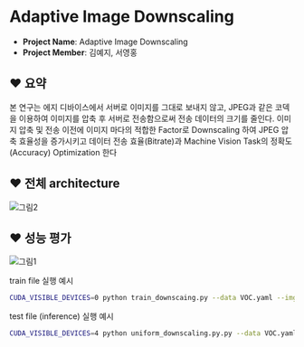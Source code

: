 # Adaptive Image Downscaling

- **Project Name**: Adaptive Image Downscaling
- **Project Member**: 김예지, 서영홍

## ❤️ 요약

본 연구는 에지 디바이스에서 서버로 이미지를 그대로 보내지 않고, JPEG과 같은 코덱을 이용하여 이미지를 압축 후 서버로 전송함으로써 전송 데이터의 크기를 줄인다.
이미지 압축 및 전송 이전에 이미지 마다의 적합한 Factor로 Downscaling 하여 JPEG 압축 효율성을 증가시키고 데이터 전송 효율(Bitrate)과 Machine Vision Task의 정확도(Accuracy) Optimization 한다

## ❤️ 전체 architecture

![그림2](https://github.com/Digital-System-Design-Lab/yolov5_AID/assets/160388155/442948ba-5af5-4685-a17d-79233842e13b)

## ❤️ 성능 평가

![그림1](https://github.com/Digital-System-Design-Lab/yolov5_AID/assets/160388155/b3b147b2-0719-4e6e-95cf-c1503ab1dbb2)

train file 실행 예시

```bash
CUDA_VISIBLE_DEVICES=0 python train_downscaing.py --data VOC.yaml --imgsz 512 --hyp hyp.VOC.yaml --batch-size 32 --epochs 200 --weights VOC_epoch49_mAP_0.62045_imgsz_512_hyp_voc.pt --device 0 --project voc_test --name 1 --freeze 24
```

test file (inference) 실행 예시

```bash
CUDA_VISIBLE_DEVICES=4 python uniform_downscaling.py.py --data VOC.yaml --imgsz 512 --batch-size 4 --weights VOC_epoch49_mAP_0.62045_imgsz_512_hyp_voc.pt --device 4
```
